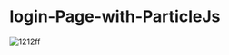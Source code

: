 # login-Page-with-ParticleJs

![1212ff](https://user-images.githubusercontent.com/35029415/51786246-72182f80-2187-11e9-8ec9-422e5b6c3f82.JPG)
